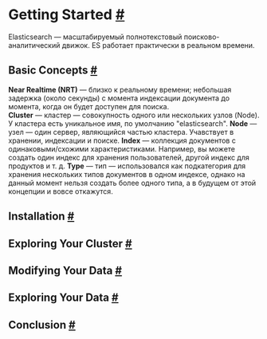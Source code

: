 # Getting Started [#](https://www.elastic.co/guide/en/elasticsearch/reference/current/getting-started.html#getting-started)
Elasticsearch — масштабируемый полнотекстовый поисково-аналитический движок. ES работает практически в реальном времени. 
## Basic Concepts  [#](https://www.elastic.co/guide/en/elasticsearch/reference/current/_basic_concepts.html#_basic_concepts)
**Near Realtime (NRT)** — близко к реальному времени; небольшая задержка (около секунды) с момента индексации документа до момента, когда он будет доступен для поиска.  
**Cluster** — кластер — совокупность одного или нескольких узлов (Node). У кластера есть уникальное имя, по умолчанию "elasticsearch".
**Node** — узел — один сервер, являющийся частью кластера. Учавствует в хранении, индексации и поиске.
**Index** — коллекция документов с одинаковыми/схожими характеристиками. Например, вы можете создать один индекс для хранения пользователей, другой индекс для продуктов и т. д.
**Type** — тип — использовался как подкатегория для хранения нескольких типов документов в одном индексе, однако на данный момент нельзя создать более одного типа, а в будущем от этой концепции и вовсе откажутся. 


 

## Installation [#](https://www.elastic.co/guide/en/elasticsearch/reference/current/_installation.html#_installation)
## Exploring Your Cluster [#](https://www.elastic.co/guide/en/elasticsearch/reference/current/_installation.html#_installation)
## Modifying Your Data [#](https://www.elastic.co/guide/en/elasticsearch/reference/current/_modifying_your_data.html#_modifying_your_data)
## Exploring Your Data [#](https://www.elastic.co/guide/en/elasticsearch/reference/current/_exploring_your_data.html#_exploring_your_data)
## Conclusion [#](https://www.elastic.co/guide/en/elasticsearch/reference/current/_conclusion.html#_conclusion)
<!--stackedit_data:
eyJoaXN0b3J5IjpbMTMwNzgyNjAyOCwxMzc4NDIxMTFdfQ==
-->
